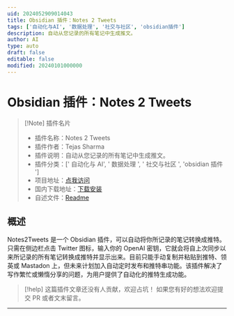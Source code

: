 ```yaml
---
uid: 2024052909014043
title: Obsidian 插件：Notes 2 Tweets
tags: ['自动化与AI', '数据处理', '社交与社区', 'obsidian插件']
description: 自动从您记录的所有笔记中生成推文。
author: AI
type: auto
draft: false
editable: false
modified: 20240101000000
---
```


# Obsidian 插件：Notes 2 Tweets

> [!Note] 插件名片
> - 插件名称：Notes 2 Tweets
> - 插件作者：Tejas Sharma
> - 插件说明：自动从您记录的所有笔记中生成推文。
> - 插件分类：[' 自动化与 AI', ' 数据处理 ', ' 社交与社区 ', 'obsidian 插件 ']
> - 项目地址：[点我访问](https://github.com/Tej-Sharma/notes2tweets-obsidian)
> - 国内下载地址：[下载安装](https://pkmer.cn/products/plugin/pluginMarket/?notes2tweets)
> - 自述文件：[Readme](https://ghproxy.net/https://raw.githubusercontent.com/Tej-Sharma/notes2tweets-obsidian/main/README.md)

## 概述

Notes2Tweets 是一个 Obsidian 插件，可以自动将你所记录的笔记转换成推特。只需在侧边栏点击 Twitter 图标，输入你的 OpenAI 密钥，它就会将自上次同步以来所记录的所有笔记转换成推特并显示出来。目前只能手动复制并粘贴到推特、领英或 Mastadon 上，但未来计划加入自动定时发布和推特串功能。该插件解决了写作繁忙或懒惰分享的问题，为用户提供了自动化的推特生成功能。

> [!help]
> 这篇插件文章还没有人贡献，欢迎占坑！
> 如果您有好的想法欢迎提交 PR 或者文末留言。

---



